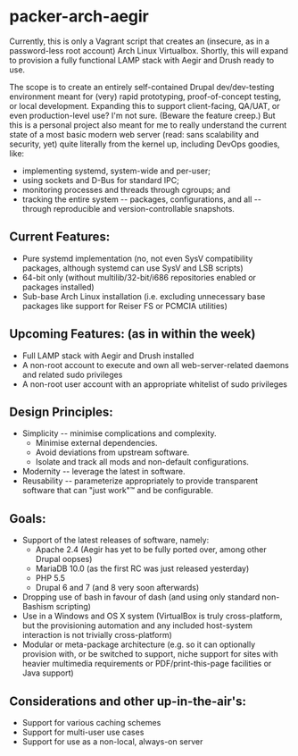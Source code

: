 packer-arch-aegir
=================

Currently, this is only a Vagrant script that creates an (insecure, as in a password-less root account) Arch Linux Virtualbox. Shortly, this will expand to provision a fully functional LAMP stack with Aegir and Drush ready to use.

The scope is to create an entirely self-contained Drupal dev/dev-testing environment meant for (very) rapid prototyping, proof-of-concept testing, or local development. Expanding this to support client-facing, QA/UAT, or even production-level use? I'm not sure. (Beware the feature creep.) But this is a personal project also meant for me to really understand the current state of a most basic modern web server (read: sans scalability and security, yet) quite literally from the kernel up, including DevOps goodies, like:

- implementing systemd, system-wide and per-user;
- using sockets and D-Bus for standard IPC;
- monitoring processes and threads through cgroups; and
- tracking the entire system -- packages, configurations, and all -- through reproducible and version-controllable snapshots.

## Current Features:

- Pure systemd implementation (no, not even SysV compatibility packages, although systemd can use SysV and LSB scripts)
- 64-bit only (without multilib/32-bit/i686 repositories enabled or packages installed)
- Sub-base Arch Linux installation (i.e. excluding unnecessary base packages like support for Reiser FS or PCMCIA utilities)

## Upcoming Features: (as in within the week)

- Full LAMP stack with Aegir and Drush installed
- A non-root account to execute and own all web-server-related daemons and related sudo privileges
- A non-root user account with an appropriate whitelist of sudo privileges

## Design Principles:

- Simplicity -- minimise complications and complexity.
  - Minimise external dependencies.
  - Avoid deviations from upstream software.
  - Isolate and track all mods and non-default configurations.
- Modernity -- leverage the latest in software.
- Reusability -- parameterize appropriately to provide transparent software that can "just work"™ and be configurable.

## Goals:

- Support of the latest releases of software, namely:
  - Apache 2.4 (Aegir has yet to be fully ported over, among other Drupal oopses)
  - MariaDB 10.0 (as the first RC was just released yesterday)
  - PHP 5.5
  - Drupal 6 and 7 (and 8 very soon afterwards)
- Dropping use of bash in favour of dash (and using only standard non-Bashism scripting)
- Use in a Windows and OS X system (VirtualBox is truly cross-platform, but the provisioning automation and any included host-system interaction is not trivially cross-platform)
- Modular or meta-package architecture (e.g. so it can optionally provision with, or be switched to support, niche support for sites with heavier multimedia requirements or PDF/print-this-page facilities or Java support)

## Considerations and other up-in-the-air's:

- Support for various caching schemes
- Support for multi-user use cases
- Support for use as a non-local, always-on server
